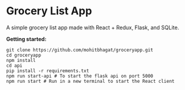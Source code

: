 # Grocery List App
A simple grocery list app made with React + Redux, Flask, and SQLite.

**Getting started:**
```
git clone https://github.com/mohitbhagat/groceryapp.git
cd groceryapp
npm install
cd api
pip install -r requirements.txt
npm run start-api # To start the flask api on port 5000
npm run start # Run in a new terminal to start the React client
```
